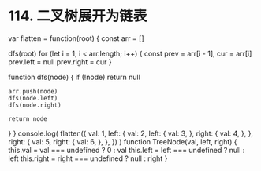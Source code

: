 # 114. 二叉树展开为链表

var flatten = function(root) {
  const arr = []

  dfs(root)
  for (let i = 1; i < arr.length; i++) {
    const prev = arr[i - 1],
      cur = arr[i]
    prev.left = null
    prev.right = cur
  }

  function dfs(node) {
    if (!node) return null

    arr.push(node)
    dfs(node.left)
    dfs(node.right)

    return node
  }
}
console.log(
  flatten({
    val: 1,
    left: {
      val: 2,
      left: {
        val: 3,
      },
      right: {
        val: 4,
      },
    },
    right: {
      val: 5,
      right: {
        val: 6,
      },
    },
  })
)
function TreeNode(val, left, right) {
  this.val = val === undefined ? 0 : val
  this.left = left === undefined ? null : left
  this.right = right === undefined ? null : right
}
